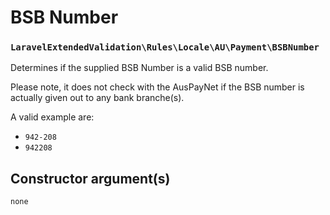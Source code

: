 # BSB Number
### `LaravelExtendedValidation\Rules\Locale\AU\Payment\BSBNumber`

Determines if the supplied BSB Number is a valid BSB number.

Please note, it does not check with the AusPayNet if the BSB number is actually given out to any bank branche(s).

A valid example are:

- `942-208`
- `942208`

## Constructor argument(s)

```php
none
```